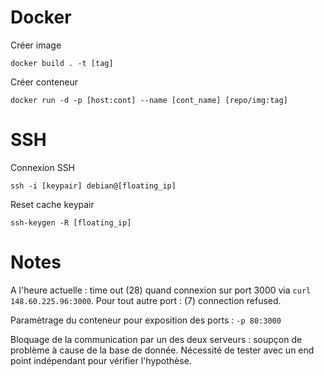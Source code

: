 # Docker

Créer image 
```
docker build . -t [tag]
```

Créer conteneur
```
docker run -d -p [host:cont] --name [cont_name] [repo/img:tag]
```

# SSH

Connexion SSH
```
ssh -i [keypair] debian@[floating_ip]
```

Reset cache keypair
```
ssh-keygen -R [floating_ip]
```

# Notes 

A l'heure actuelle : time out (28) quand connexion sur port 3000 via `curl 148.60.225.96:3000`.
Pour tout autre port : (7) connection refused. 

Paramètrage du conteneur pour exposition des ports : `-p 80:3000`

Bloquage de la communication par un des deux serveurs : soupçon de problème à cause de la base de donnée.
Nécessité de tester avec un end point indépendant pour vérifier l'hypothèse.
